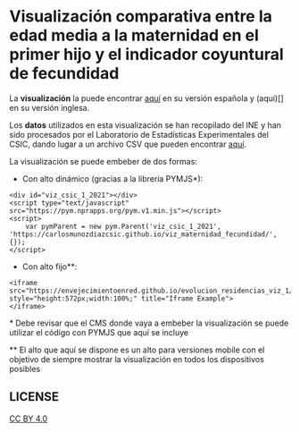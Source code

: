 # Visualización comparativa entre la edad media a la maternidad en el primer hijo y el indicador coyuntural de fecundidad

La **visualización** la puede encontrar [aquí](https://carlosmunozdiazcsic.github.io/viz_maternidad_fecundidad/) en su versión española y (aquí)[] en su versión inglesa.

Los **datos** utilizados en esta visualización se han recopilado del INE y han sido procesados por el Laboratorio de Estadísticas Experimentales del CSIC, dando lugar a un archivo CSV que pueden encontrar [aquí](https://github.com/CarlosMunozDiazCSIC/viz_maternidad_fecundidad/blob/main/data/data_nac_fec_2.csv).

La visualización se puede embeber de dos formas:

- Con alto dinámico (gracias a la librería PYMJS*):

```
<div id="viz_csic_1_2021"></div>
<script type="text/javascript" src="https://pym.nprapps.org/pym.v1.min.js"></script>
<script>
    var pymParent = new pym.Parent('viz_csic_1_2021', 'https://carlosmunozdiazcsic.github.io/viz_maternidad_fecundidad/', {});
</script>
```

- Con alto fijo**:

```
<iframe src="https://envejecimientoenred.github.io/evolucion_residencias_viz_1/" style="height:572px;width:100%;" title="Iframe Example">
</iframe>
```

\* Debe revisar que el CMS donde vaya a embeber la visualización se puede utilizar el código con PYMJS que aquí se incluye

\*\* El alto que aquí se dispone es un alto para versiones mobile con el objetivo de siempre mostrar la visualización en todos los dispositivos posibles

## LICENSE

[CC BY 4.0](https://creativecommons.org/licenses/by/4.0/)